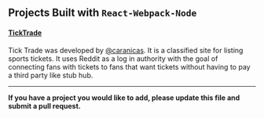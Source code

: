 ## Projects Built with `React-Webpack-Node`

#### [TickTrade](http://ticktra.de)

Tick Trade was developed by [@caranicas](http://github.com/caranicas). It is a classified site for listing sports tickets. It uses Reddit as a log in authority with the goal of connecting fans with tickets to fans that want tickets without having to pay a third party like stub hub.

---
**If you have a project you would like to add, please update this file and submit a pull request.**

